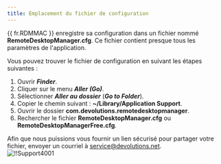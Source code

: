 ```yaml
---
title: Emplacement du fichier de configuration
---
```

{{ fr.RDMMAC }} enregistre sa configuration dans un fichier nommé **RemoteDesktopManager.cfg**. Ce fichier contient presque tous les paramètres de l'application.  

Vous pouvez trouver le fichier de configuration en suivant les étapes suivantes :  

1. Ouvrir ***Finder***. 
1. Cliquer sur le menu ***Aller (Go)***. 
1. Sélectionner ***Aller au dossier*** (***Go to Folder***). 
1. Copier le chemin suivant : **~/Library/Application Support**. 
1. Ouvrir le dossier **com.devolutions.remotedesktopmanager**. 
1. Rechercher le fichier **RemoteDesktopManager.cfg** ou **RemoteDesktopManagerFree.cfg**.  

Afin que nous puissions vous fournir un lien sécurisé pour partager votre fichier, envoyer un courriel à [service@devolutions.net](mailto:service@devolutions.net).  
![!!Support4001](https://webdevolutions.azureedge.net/docs/fr/rdm/mac/Support4001.png) 
